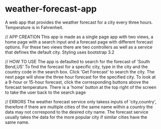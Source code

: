 # weather-forecast-app
A web app that provides the weather forecast for a city every three hours.
Temperature is in Fahrenheit.

// APP CREATION
This app is made as a single page app with two views, a home page with a search input and a forecast page with different forecast options.
For these two views there are two controllers as well as a service that defines the default city. 
Styling uses bootstrap 3.2

// HOW TO USE
The app is defaulted to search for the forecast of 'South Bend,US'
To find the forecast for a specific city, type in the city and the country code in the search box.
Click 'Get Forecast' to search the city. The next page will show the three hour forecast for the specified city.
To look at a 9-hour or 15-hour forecast, click the corresponding buttons above the forecast temperature.
There is a 'home' button at the top right of the screen to take the user back to the search page

// ERRORS
The weather forecast service only takess inputs of 'city,country', therefore if there are multiple cities of the same name within a country
the data may not correspond to the desired city name. The forecast service usually takes the data for the more popular city if similar
cities have the same name.
